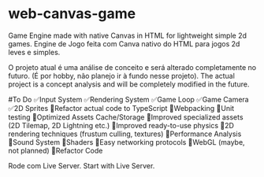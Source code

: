 # web-canvas-game
Game Engine made with native Canvas in HTML for lightweight simple 2d games.
Engine de Jogo feita com Canva nativo do HTML para jogos 2d leves e simples.

O projeto atual é uma análise de conceito e será alterado completamente no futuro. (É por hobby, não planejo ir à fundo nesse projeto).
The actual project is a concept analysis and will be completely modified in the future.

#To Do
✅Input System
✅Rendering System
✅Game Loop
✅Game Camera
✅2D Sprites
🔲Refactor actual code to TypeScript
🔲Webpacking
🔲Unit testing
🔲Optimized Assets Cache/Storage
🔲Improved specialized assets (2D Tilemap, 2D Lightning etc.)
🔲Improved ready-to-use physics
🔲2D rendering techniques (frustum culling, textures)
🔲Performance Analysis
🔲Sound System
🔲Shaders
🔲Easy networking protocols
🔲WebGL (maybe, not planned)
🔲Refactor Code

Rode com Live Server.
Start with Live Server.
